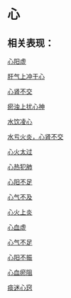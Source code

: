 # 心## 相关表现：[心阳虚](https://www.gmzyjc.com/search/result?wd=心阳虚)[肝气上冲于心](https://www.gmzyjc.com/search/result?wd=肝气上冲于心)[心肾不交](https://www.gmzyjc.com/search/result?wd=心肾不交)[瘀浊上扰心神](https://www.gmzyjc.com/search/result?wd=瘀浊上扰心神)[水饮凌心](https://www.gmzyjc.com/search/result?wd=水饮凌心)[水亏火炎，心肾不交](https://www.gmzyjc.com/search/result?wd=水亏火炎，心肾不交)[心火太过](https://www.gmzyjc.com/search/result?wd=心火太过)[心热犯肺](https://www.gmzyjc.com/search/result?wd=心热犯肺)[心阳不足](https://www.gmzyjc.com/search/result?wd=心阳不足)[心气不及](https://www.gmzyjc.com/search/result?wd=心气不及)[心火上炎](https://www.gmzyjc.com/search/result?wd=心火上炎)[心血虚](https://www.gmzyjc.com/search/result?wd=心血虚)[心气不足](https://www.gmzyjc.com/search/result?wd=心气不足)[心阳不振](https://www.gmzyjc.com/search/result?wd=心阳不振)[心血瘀阻 ](https://www.gmzyjc.com/search/result?wd=心血瘀阻 )[痰迷心窍](https://www.gmzyjc.com/search/result?wd=痰迷心窍)